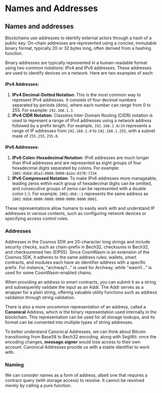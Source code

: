 # Names and Addresses

## Names and addresses <a href="#names-and-addresses" id="names-and-addresses"></a>

Blockchains use addresses to identify external actors through a hash of a public key. On-chain addresses are represented using a concise, immutable binary format, typically 20 or 32 bytes long, often derived from a hashing function.&#x20;

Binary addresses are typically represented in a human-readable format using two common notations: IPv4 and IPv6 addresses. These addresses are used to identify devices on a network. Here are two examples of each:

#### IPv4 Addresses:

1. **IPv4 Decimal-Dotted Notation**: This is the most common way to represent IPv4 addresses. It consists of four decimal numbers separated by periods (dots), where each number can range from 0 to 255. For example: `192.168.1.1`
2. **IPv4 CIDR Notation**: Classless Inter-Domain Routing (CIDR) notation is used to represent a range of IPv4 addresses using a network address followed by a prefix length. For example, `192.168.1.0/24` represents a range of IP addresses from `192.168.1.0` to `192.168.1.255`, with a subnet mask of `255.255.255.0`.

#### IPv6 Addresses:

1. **IPv6 Colon-Hexadecimal Notation**: IPv6 addresses are much longer than IPv4 addresses and are represented as eight groups of four hexadecimal digits separated by colons. For example: `2001:0db8:85a3:0000:0000:8a2e:0370:7334`
2. **IPv6 Compressed Notation**: To make IPv6 addresses more manageable, leading zeros within each group of hexadecimal digits can be omitted, and consecutive groups of zeros can be represented with a double colon (::). For example, `2001:db8::1` represents the same address as `2001:0db8:0000:0000:0000:0000:0000:0001`.

These representations allow humans to easily work with and understand IP addresses in various contexts, such as configuring network devices or specifying access control rules.

### Addresses <a href="#addr" id="addr"></a>

Addresses in the Cosmos SDK are 20-character long strings and include security checks, such as chain-prefix in Bech32, checksums in Bech32, and checksummed hex (EIP55). Since CosmWasm is an extension of the Cosmos SDK, it adheres to the same address rules; wallets, smart contracts, and modules each have an identifier address with a specific prefix. For instance, "archway1..." is used for Archway, while "wasm1..." is used for some CosmWasm-enabled chains.

When providing an address to smart contracts, you can submit it as a string and subsequently validate the input as an Addr. The Addr serves as a wrapper for a plain string, offering valuable utility functions such as address validation through string validation.

There is also a more uncommon representation of an address, called a **Canonical** Address, which is the binary representation used internally in the blockchain. This representation can be used for all storage lookups, and its format can be converted into multiple types of string addresses.

To better understand Canonical Addresses, we can think about Bitcoin transitioning from Base58 to Bech32 encoding, along with SegWit: once the encoding changes, **message.signer** would lose access to their own account. Canonical Addresses provide us with a stable identifier to work with.

### Naming <a href="#naming" id="naming"></a>

We can consider names as a form of address, albeit one that requires a contract query (with storage access) to resolve. It cannot be resolved merely by calling a pure function.

[\
](https://docs.archway.io/developers/cosmwasm-documentation/architecture/querying)
